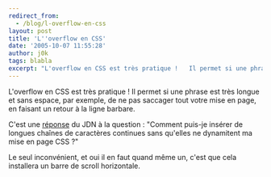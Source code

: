 ```yaml
---
redirect_from:
  - /blog/l-overflow-en-css
layout: post
title: 'L''overflow en CSS'
date: '2005-10-07 11:55:28'
author: j0k
tags: blabla
excerpt: "L'overflow en CSS est très pratique !   Il permet si une phrase est très longue et sans espace, par exemple, de ne pas saccager tout votre mise en page, en faisant un retour à la ligne barbare.  \n  \nC'est une [réponse](http://developpeur.journaldunet.com/tutoriel/css/051003-css-eviter-superposition-overflow.shtml) du JDN à la question : \"Comment      …"
---
```


L'overflow en CSS est très pratique !   Il permet si une phrase est très longue et sans espace, par exemple, de ne pas saccager tout votre mise en page, en faisant un retour à la ligne barbare.

C'est une [réponse](http://developpeur.journaldunet.com/tutoriel/css/051003-css-eviter-superposition-overflow.shtml) du JDN à la question : "Comment puis-je insérer de longues chaînes de caractères continues sans qu'elles ne dynamitent ma mise en page CSS ?"

Le seul inconvénient, et oui il en faut quand même un, c'est que cela installera un barre de scroll horizontale.
